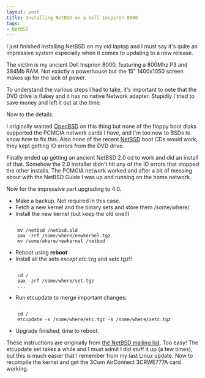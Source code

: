 ```yaml
---
layout: post
title: Installing NetBSD on a Dell Inspiron 8000
tags:
- NetBSD
---
```


I just finished installing NetBSD on my old laptop and I must say it's quite an
impressive system especially when it comes to updating to a new release.

The victim is my ancient Dell Insprion 8000, featuring a 800Mhz P3 and 384Mb
RAM. Not exactly a powerhouse but the 15" 1400x1050 screen makes up for the lack
of power.

To understand the various steps I had to take, it's important to note that the
DVD drive is flakey and it has no native Network adapter. Stupidly I tried to
save money and left it out at the time.

Now to the details.

I originally wanted [OpenBSD](http://www.openbsd.org) on this thing
but none of the floppy boot disks supported the PCMCIA network cards I have, and
I'm too new to BSDs to know how to fix this. Also none of the recent
[NetBSD](http://www.netbsd.org) boot CDs would work, they kept getting IO errors
from the DVD drive.

Finally ended up getting an ancient NetBSD 2.0 cd to work and did an install of
that. Somehow the 2.0 installer didn't hit any of the IO errors that stopped the
other installs. The PCMCIA network worked and after a bit of messing about with
the NetBSD Guide I was up and running on the home network.

Now for the impressive part upgrading to 4.0.

* Make a backup. Not required in this case.
* Fetch a new kernel and the binary sets and store them /some/where/
* Install the new kernel (but keep the old one!!)

``` shell

    mv /netbsd /netbsd.old
    pax -zrf /some/where/newkernel.tgz
    mv /some/where/newkernel /netbsd

```

* Reboot using **reboot**
* Install all the sets *except* etc.tzg and xetc.tgz!!

``` shell

    cd /
    pax -zrf /some/where/set.tgz
    ...

```

* Run etcupdate to merge important changes:

``` shell

    cd /
    etcupdate -s /some/where/etc.tgz -s /some/where/xetc.tgz

```

* Upgrade finished, time to reboot.

These instructions are originally from
[the NetBSD mailing list](http://mail-index.netbsd.org/netbsd-help/2008/03/04/msg000089.html). Too
easy! The etcupdate set takes a while and I must admit I did stuff it up (a few
times), but this is much easier that I remember from my last Linux update. Now
to recompile the kernel and get the 3Com AirConnect 3CRWE777A card working.
